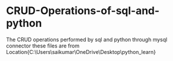 # CRUD-Operations-of-sql-and-python
The CRUD operations performed by sql and python through mysql connector these files are from Location{C:\Users\saikumar\OneDrive\Desktop\python_learn}
